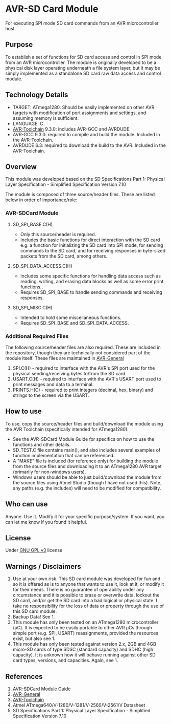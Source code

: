 # AVR-SD Card Module
For executing SPI mode SD card commands from an AVR microcontroller host.


## Purpose
To establish a set of functions for SD card access and control in SPI mode from an AVR microcontroller. The module is originally developed to be a physical disk layer operating underneath a file system layer, but it may be simply implemented as a standalone SD card raw data access and control module.


## Technology Details
* TARGET: ATmega1280.  Should be easily implemented on other AVR targets with modification of port assignments and settings, and assuming memory is sufficient.
* LANGUAGE: C
* [AVR-Toolchain](https://github.com/osx-cross/homebrew-avr) 9.3.0: includes AVR-GCC and AVRDUDE. 
* AVR-GCC 9.3.0: required to compile and build the module. Included in the AVR-Toolchain.
* AVRDUDE 6.3: required to download the build to the AVR. Included in the AVR-Toolchain.


## Overview
This module was developed based on the SD Specifications Part 1: Physical Layer Specification - Simplified Specification Version 7.10

The module is composed of three source/header files.  These are listed below in order of importance/role:

### AVR-SDCard Module
1) SD_SPI_BASE.C(H)
    * Only this source/header is required.
    * Includes the basic functions for direct interaction with the SD card e.g. a function for initializing the SD card into SPI mode, for sending commands to the SD card, and for receiving responses in byte-sized packets from the SD card, among others.

2) SD_SPI_DATA_ACCESS.C(H)
    * Includes some specific functions for handling data access such as reading, writing, and erasing data blocks as well as some error print functions.. 
    * Requires SD_SPI_BASE to handle sending commands and receiving responses.

3) SD_SPI_MISC.C(H)
    * Intended to hold some miscellaneous functions. 
    * Requires SD_SPI_BASE and SD_SPI_DATA_ACCESS.


### Additional Required Files
The following source/header files are also required.  These are included in the repository, though they are technically not considered part of the module itself.  These files are maintained in [AVR-General](https://github.com/Jsfain/AVR-General.git)

1) SPI.C(H) - required to interface with the AVR's SPI port used for the physical sending/receiving bytes to/from the SD card.
2) USART.C(H) - required to interface with the AVR's USART port used to print messages and data to a terminal.
3) PRINTS.H(C) - required to print integers (decimal, hex, binary) and strings to the screen via the USART.


## How to use
To use, copy the source/header files and build/download the module using the AVR Toolchain (specifically intended for ATmega1280).  
 * See the AVR-SDCard Module Guide for specifics on how to use the functions and other details.
 * SD_TEST.C file contains main(), and also includes several examples of function implementation that can be referenced.
 * A "MAKE" file is included (for reference only) for building the module from the source files and downloading it to an ATmega1280 AVR target (primarily for non-windows users).
 * Windows users should be able to just build/download the module from the source files using Atmel Studio (though I have not used this). Note, any paths (e.g. the includes) will need to be modified for compatibility.


## Who can use
Anyone. Use it. Modify it for your specific purpose/system. If you want, you can let me know if you found it helpful.


## License
Under [GNU GPL v3](https://github.com/Jsfain/AVR-SDCard/blob/master/LICENSE) license


## Warnings / Disclaimers
1.    Use at your own risk. This SD card module was developed for fun and so it is offered as is to anyone that wants to use it, look at it, or modify it for their needs. There is no guarantee of operability under any circumstance and it is possible to erase or overwrite data, lockout the SD card, and/or get the SD card into a bad logical or physical state. I take no responsibility for the loss of data or property through the use of this SD card module.
2.    Backup Data! See 1.
3.    This module has only been tested on an ATmega1280 microcontroller (µC). It is expected to be easily portable to other AVR µCs through simple port (e.g. SPI, USART) reassignments, provided the resources exist, but also see 1. 
4.    This module has only been tested against version 2.x, 2GB and 4GB micro-SD cards of type SDSC (standard capacity) and SDHC (high capacity). It is unknown how it will behave running against other SD card types, versions, and capacities. Again, see 1.


## References
1. [AVR-SDCard Module Guide](https://github.com/Jsfain/AVR-SDCard/blob/master/AVR-SD%20Card%20Instruction%20Guide.pdf) 
2. [AVR-General](https://github.com/Jsfain/AVR-General.git)
3. [AVR-Toolchain](https://github.com/osx-cross/homebrew-avr)
3. Atmel ATmega640/V-1280/V-1281/V-2560/V-2561/V Datasheet
4. SD Specifications Part 1: Physical Layer Specification - Simplified Specification Version 7.10   
